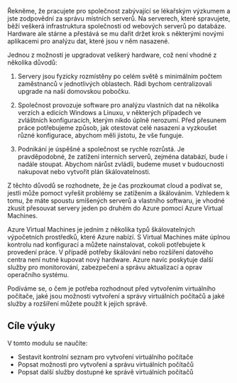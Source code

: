 Řekněme, že pracujete pro společnost zabývající se lékařským výzkumem a jste zodpovědní za správu místních serverů. Na serverech, které spravujete, běží veškerá infrastruktura společnosti od webových serverů po databáze. Hardware ale stárne a přestává se mu dařit držet krok s některými novými aplikacemi pro analýzu dat, které jsou v něm nasazené.

Jednou z možností je upgradovat veškerý hardware, což není vhodné z několika důvodů:

1. Servery jsou fyzicky rozmístěny po celém světě s minimálním počtem zaměstnanců v jednotlivých oblastech. Rádi bychom centralizovali upgrade na naši domovskou pobočku.

1. Společnost provozuje software pro analýzu vlastních dat na několika verzích a edicích Windows a Linuxu, v některých případech ve zvláštních konfiguracích, kterým nikdo úplně nerozumí. Před přesunem práce potřebujeme způsob, jak otestovat celé nasazení a vyzkoušet různé konfigurace, abychom měli jistotu, že vše funguje.

1. Podnikání je úspěšné a společnost se rychle rozrůstá. Je pravděpodobné, že zatížení interních serverů, zejména databází, bude i nadále stoupat. Abychom nárůst zvládli, budeme muset v budoucnosti nakupovat nebo vytvořit plán škálovatelnosti.

Z těchto důvodů se rozhodnete, že je čas prozkoumat cloud a podívat se, jestli může pomoct vyřešit problémy se zatížením a škálováním. Vzhledem k tomu, že máte spoustu smíšených serverů a vlastního softwaru, je vhodné zkusit přesouvat servery jeden po druhém do Azure pomocí Azure Virtual Machines.

Azure Virtual Machines je jedním z několika typů škálovatelných výpočetních prostředků, které Azure nabízí. S Virtual Machines máte úplnou kontrolu nad konfigurací a můžete nainstalovat, cokoli potřebujete k provedení práce. V případě potřeby škálování nebo rozšíření datového centra není nutné kupovat nový hardware. Azure navíc poskytuje další služby pro monitorování, zabezpečení a správu aktualizací a oprav operačního systému.

Podíváme se, o čem je potřeba rozhodnout před vytvořením virtuálního počítače, jaké jsou možnosti vytvoření a správy virtuálních počítačů a jaké služby a rozšíření můžete použít k jejich správě.

## <a name="learning-objectives"></a>Cíle výuky

V tomto modulu se naučíte:

- Sestavit kontrolní seznam pro vytvoření virtuálního počítače
- Popsat možnosti pro vytvoření a správu virtuálních počítačů
- Popsat další služby dostupné ke správě virtuálních počítačů

